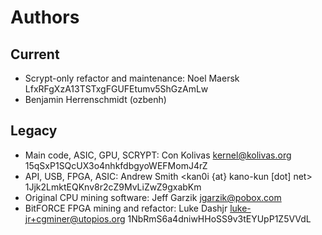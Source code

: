 # Authors

## Current

* Scrypt-only refactor and maintenance: Noel Maersk <veox at wemakethings dot net> LfxRFgXzA13TSTxgFGUFEtumv5ShGzAmLw
* Benjamin Herrenschmidt (ozbenh)

## Legacy

* Main code, ASIC, GPU, SCRYPT: Con Kolivas <kernel@kolivas.org> 15qSxP1SQcUX3o4nhkfdbgyoWEFMomJ4rZ
* API, USB, FPGA, ASIC: Andrew Smith <kan0i {at} kano-kun [dot] net> 1Jjk2LmktEQKnv8r2cZ9MvLiZwZ9gxabKm
* Original CPU mining software: Jeff Garzik <jgarzik@pobox.com>
* BitFORCE FPGA mining and refactor: Luke Dashjr <luke-jr+cgminer@utopios.org> 1NbRmS6a4dniwHHoSS9v3tEYUpP1Z5VVdL
